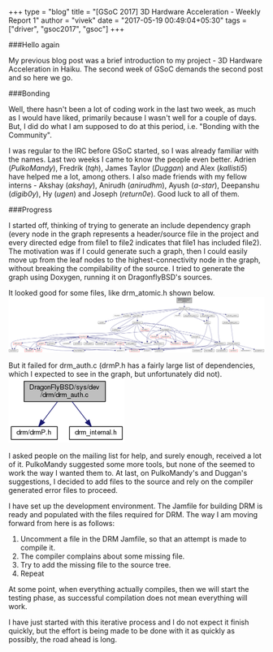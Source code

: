 +++
type = "blog"
title = "[GSoC 2017] 3D Hardware Acceleration - Weekly Report 1"
author = "vivek"
date = "2017-05-19 00:49:04+05:30"
tags = ["driver", "gsoc2017", "gsoc"]
+++

###Hello again

My previous blog post was a brief introduction to my project - 3D Hardware Acceleration in Haiku. The second week of GSoC demands the second post and so here we go.


###Bonding

Well, there hasn't been a lot of coding work in the last two week, as much as I would have liked, primarily because I wasn't well for a couple of days. But, I did do what I am supposed to do at this period, i.e. "Bonding with the Community".

I was regular to the IRC before GSoC started, so I was already familiar with the names. Last two weeks I came to know the people even better. Adrien (*PulkoMandy*), Fredrik (*tqh*), James Taylor (*Duggan*) and Alex (*kallisti5*) have helped me a lot, among others. I also made friends with my fellow interns - Akshay (*akshay*), Anirudh (*anirudhm*), Ayush (*a-star*), Deepanshu (*digib0y*), Hy (*ugen*) and Joseph (*return0e*). Good luck to all of them.


###Progress

I started off, thinking of trying to generate an include dependency graph (every node in the graph represents a header/source file in the project and every directed edge from file1 to file2 indicates that file1 has included file2). The motivation was if I could generate such a graph, then I could easily move up from the leaf nodes to the highest-connectivity node in the graph, without breaking the compilability of the source.
I tried to generate the graph using Doxygen, running it on DragonflyBSD's sources.

It looked good for some files, like drm_atomic.h shown below.
![drm_atomic.h Include Graph](./drm_atomic_h.png "drm_atomic.h Include Graph")

But it failed for drm_auth.c (drmP.h has a fairly large list of dependencies, which I expected to see in the graph, but unfortunately did not).
![drm_auth.c Include Graph](./drm_auth_c.png "drm_auth.c Include Graph")

I asked people on the mailing list for help, and surely enough, received a lot of it. PulkoMandy suggested some more tools, but none of the seemed to work the way I wanted them to. At last, on PulkoMandy's and Duggan's suggestions, I decided to add files to the source and rely on the compiler generated error files to proceed.

I have set up the development environment. The Jamfile for building DRM is ready and populated with the files required for DRM. The way I am moving forward from here is as follows:

1. Uncomment a file in the DRM Jamfile, so that an attempt is made to compile it.
2. The compiler complains about some missing file.
3. Try to add the missing file to the source tree.
4. Repeat

At some point, when everything actually compiles, then we will start the testing phase, as successful compilation does not mean everything will work.

I have just started with this iterative process and I do not expect it finish quickly, but the effort is being made to be done with it as quickly as possibly, the road ahead is long.